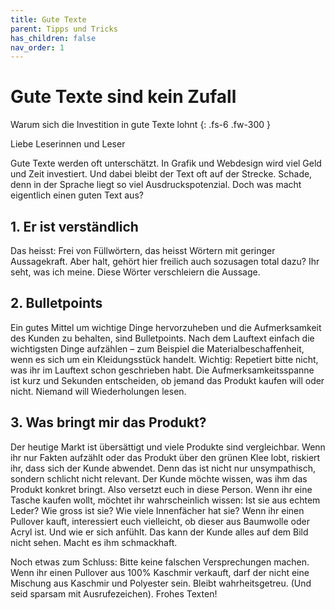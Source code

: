 ```yaml
---
title: Gute Texte 
parent: Tipps und Tricks
has_children: false
nav_order: 1
---
```


# Gute Texte sind kein Zufall

Warum sich die Investition in gute Texte lohnt
{: .fs-6 .fw-300 }

Liebe Leserinnen und Leser

Gute Texte werden oft unterschätzt. In Grafik und Webdesign wird viel Geld und Zeit investiert. Und dabei bleibt der Text oft auf der Strecke. Schade, denn in der Sprache liegt so viel Ausdruckspotenzial. Doch was macht eigentlich einen guten Text aus?

## 1. Er ist verständlich

Das heisst: Frei von Füllwörtern, das heisst Wörtern mit geringer Aussagekraft. Aber halt, gehört hier freilich auch sozusagen total dazu? Ihr seht, was ich meine. Diese Wörter verschleiern die Aussage.

## 2. Bulletpoints

Ein gutes Mittel um wichtige Dinge hervorzuheben und die Aufmerksamkeit des Kunden zu behalten, sind Bulletpoints. Nach dem Lauftext einfach die wichtigsten Dinge aufzählen – zum Beispiel die Materialbeschaffenheit, wenn es sich um ein Kleidungsstück handelt. Wichtig: Repetiert bitte nicht, was ihr im Lauftext schon geschrieben habt. Die Aufmerksamkeitsspanne ist kurz und Sekunden entscheiden, ob jemand das Produkt kaufen will oder nicht. Niemand will Wiederholungen lesen.

## 3. Was bringt mir das Produkt?

Der heutige Markt ist übersättigt und viele Produkte sind vergleichbar. Wenn ihr nur Fakten aufzählt oder das Produkt über den grünen Klee lobt, riskiert ihr, dass sich der Kunde abwendet. Denn das ist nicht nur unsympathisch, sondern schlicht nicht relevant. Der Kunde möchte wissen, was ihm das Produkt konkret bringt. Also versetzt euch in diese Person. Wenn ihr eine Tasche kaufen wollt, möchtet ihr wahrscheinlich wissen: Ist sie aus echtem Leder? Wie gross ist sie? Wie viele Innenfächer hat sie? Wenn ihr einen Pullover kauft, interessiert euch vielleicht, ob dieser aus Baumwolle oder Acryl ist. Und wie er sich anfühlt. Das kann der Kunde alles auf dem Bild nicht sehen. Macht es ihm schmackhaft.

Noch etwas zum Schluss: Bitte keine falschen Versprechungen machen. Wenn ihr einen Pullover aus 100% Kaschmir verkauft, darf der nicht eine Mischung aus Kaschmir und Polyester sein. Bleibt wahrheitsgetreu. (Und seid sparsam mit Ausrufezeichen). Frohes Texten!
